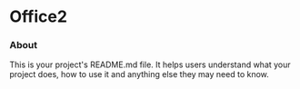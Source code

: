 Office2
=======

### About

This is your project's README.md file. It helps users understand what your
project does, how to use it and anything else they may need to know.
